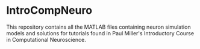 # IntroCompNeuro
This repository contains all the MATLAB files containing neuron simulation models and solutions for tutorials found in Paul Miller's Introductory Course in Computational Neuroscience.
